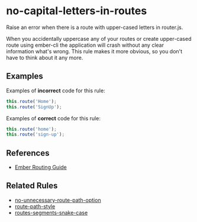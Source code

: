 # no-capital-letters-in-routes

Raise an error when there is a route with upper-cased letters in router.js.

When you accidentally uppercase any of your routes or create upper-cased route using ember-cli the application will crash without any clear information what's wrong. This rule makes it more obvious, so you don't have to think about it any more.

## Examples

Examples of **incorrect** code for this rule:

```js
this.route('Home');
this.route('SignUp');
```

Examples of **correct** code for this rule:

```js
this.route('home');
this.route('sign-up');
```

## References

* [Ember Routing Guide](https://guides.emberjs.com/release/routing/)

## Related Rules

* [no-unnecessary-route-path-option](no-unnecessary-route-path-option.md)
* [route-path-style](route-path-style.md)
* [routes-segments-snake-case](routes-segments-snake-case.md)
